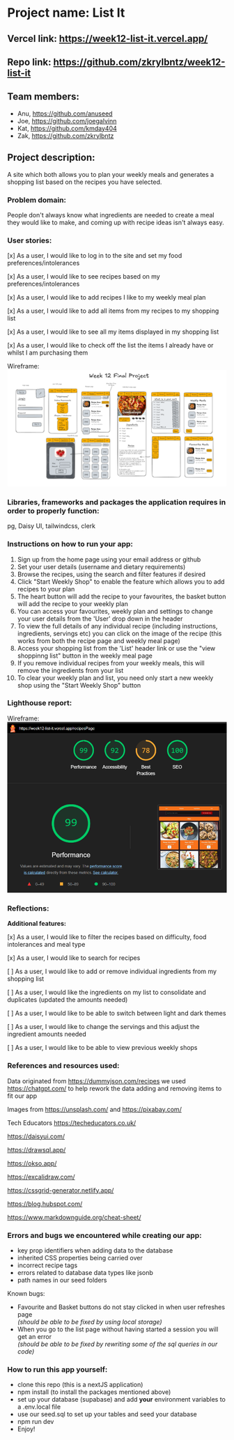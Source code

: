 # Project name: List It

## Vercel link: https://week12-list-it.vercel.app/

## Repo link: https://github.com/zkrylbntz/week12-list-it

## Team members:

- Anu, https://github.com/anuseed
- Joe, https://github.com/joegalvinn
- Kat, https://github.com/kmday404
- Zak, https://github.com/zkrylbntz

## Project description:

A site which both allows you to plan your weekly meals and generates a shopping list based on the recipes you have selected.

### Problem domain:

People don't always know what ingredients are needed to create a meal they would like to make, and coming up with recipe ideas isn't always easy.

### User stories:

[x] As a user, I would like to log in to the site and set my food preferences/intolerances

[x] As a user, I would like to see recipes based on my preferences/intolerances

[x] As a user, I would like to add recipes I like to my weekly meal plan

[x] As a user, I would like to add all items from my recipes to my shopping list

[x] As a user, I would like to see all my items displayed in my shopping list

[x] As a user, I would like to check off the list the items I already have or whilst I am purchasing them

Wireframe: ![wireframe](./public/wireframe.png)

### Libraries, frameworks and packages the application requires in order to properly function:

pg, Daisy UI, tailwindcss, clerk

### Instructions on how to run your app:

1. Sign up from the home page using your email address or github
2. Set your user details (username and dietary requirements)
3. Browse the recipes, using the search and filter features if desired
4. Click "Start Weekly Shop" to enable the feature which allows you to add recipes to your plan
5. The heart button will add the recipe to your favourites, the basket button will add the recipe to your weekly plan
6. You can access your favourites, weekly plan and settings to change your user details from the 'User' drop down in the header
7. To view the full details of any individual recipe (including instructions, ingredients, servings etc) you can click on the image of the recipe (this works from both the recipe page and weekly meal page)
8. Access your shopping list from the 'List' header link or use the "view shoppinng list" button in the weekly meal page
9. If you remove individual recipes from your weekly meals, this will remove the ingredients from your list
10. To clear your weekly plan and list, you need only start a new weekly shop using the "Start Weekly Shop" button

### Lighthouse report:

Wireframe: ![screenshot of lighthouse report for recipe page](./public/recipesPage.png)

### Reflections:

**Additional features:**

[x] As a user, I would like to filter the recipes based on difficulty, food intolerances and meal type

[x] As a user, I would like to search for recipes

[ ] As a user, I would like to add or remove individual ingredients from my shopping list

[ ] As a user, I would like the ingredients on my list to consolidate and duplicates (updated the amounts needed)

[ ] As a user, I would like to be able to switch between light and dark themes

[ ] As a user, I would like to change the servings and this adjust the ingredient amounts needed

[ ] As a user, I would like to be able to view previous weekly shops

### References and resources used:

Data originated from https://dummyjson.com/recipes we used https://chatgpt.com/ to help rework the data adding and removing items to fit our app

Images from https://unsplash.com/ and https://pixabay.com/

Tech Educators https://techeducators.co.uk/

https://daisyui.com/

https://drawsql.app/

https://okso.app/

https://excalidraw.com/

https://cssgrid-generator.netlify.app/

https://blog.hubspot.com/

https://www.markdownguide.org/cheat-sheet/

### Errors and bugs we encountered while creating our app:

- key prop identifiers when adding data to the database
- inherited CSS properties being carried over
- incorrect recipe tags
- errors related to database data types like jsonb
- path names in our seed folders

Known bugs:

- Favourite and Basket buttons do not stay clicked in when user refreshes page  
  _(should be able to be fixed by using local storage)_
- When you go to the list page without having started a session you will get an error  
  _(should be able to be fixed by rewriting some of the sql queries in our code)_

### How to run this app yourself:

- clone this repo (this is a nextJS application)
- npm install (to install the packages mentioned above)
- set up your database (supabase) and add **your** environment variables to a .env.local file
- use our seed.sql to set up your tables and seed your database
- npm run dev
- Enjoy!
